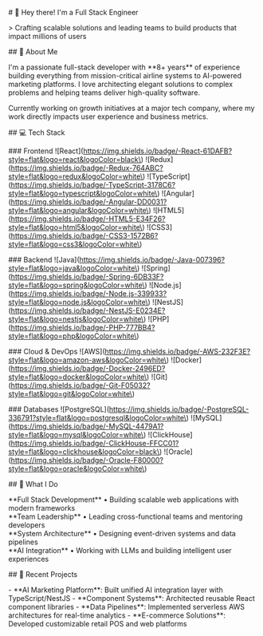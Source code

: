 \# 👋 Hey there! I'm a Full Stack Engineer

\> Crafting scalable solutions and leading teams to build products that impact millions of users

\## 🚀 About Me

I'm a passionate full-stack developer with \*\*8+ years\*\* of experience building everything from mission-critical airline systems to AI-powered marketing platforms. I love architecting elegant solutions to complex problems and helping teams deliver high-quality software.

Currently working on growth initiatives at a major tech company, where my work directly impacts user experience and business metrics.

\## 💻 Tech Stack

\### Frontend
\!\[React\]\(https://img.shields.io/badge/-React-61DAFB?style=flat&logo=react&logoColor=black\)
\!\[Redux\]\(https://img.shields.io/badge/-Redux-764ABC?style=flat&logo=redux&logoColor=white\)
\!\[TypeScript\]\(https://img.shields.io/badge/-TypeScript-3178C6?style=flat&logo=typescript&logoColor=white\)
\!\[Angular\]\(https://img.shields.io/badge/-Angular-DD0031?style=flat&logo=angular&logoColor=white\)
\!\[HTML5\]\(https://img.shields.io/badge/-HTML5-E34F26?style=flat&logo=html5&logoColor=white\)
\!\[CSS3\]\(https://img.shields.io/badge/-CSS3-1572B6?style=flat&logo=css3&logoColor=white\)

\### Backend
\!\[Java\]\(https://img.shields.io/badge/-Java-007396?style=flat&logo=java&logoColor=white\)
\!\[Spring\]\(https://img.shields.io/badge/-Spring-6DB33F?style=flat&logo=spring&logoColor=white\)
\!\[Node.js\]\(https://img.shields.io/badge/-Node.js-339933?style=flat&logo=node.js&logoColor=white\)
\!\[NestJS\]\(https://img.shields.io/badge/-NestJS-E0234E?style=flat&logo=nestjs&logoColor=white\)
\!\[PHP\]\(https://img.shields.io/badge/-PHP-777BB4?style=flat&logo=php&logoColor=white\)

\### Cloud & DevOps
\!\[AWS\]\(https://img.shields.io/badge/-AWS-232F3E?style=flat&logo=amazon-aws&logoColor=white\)
\!\[Docker\]\(https://img.shields.io/badge/-Docker-2496ED?style=flat&logo=docker&logoColor=white\)
\!\[Git\]\(https://img.shields.io/badge/-Git-F05032?style=flat&logo=git&logoColor=white\)

\### Databases
\!\[PostgreSQL\]\(https://img.shields.io/badge/-PostgreSQL-336791?style=flat&logo=postgresql&logoColor=white\)
\!\[MySQL\]\(https://img.shields.io/badge/-MySQL-4479A1?style=flat&logo=mysql&logoColor=white\)
\!\[ClickHouse\]\(https://img.shields.io/badge/-ClickHouse-FFCC01?style=flat&logo=clickhouse&logoColor=black\)
\!\[Oracle\]\(https://img.shields.io/badge/-Oracle-F80000?style=flat&logo=oracle&logoColor=white\)

\## 🎯 What I Do

\*\*Full Stack Development\*\* • Building scalable web applications with modern frameworks  
\*\*Team Leadership\*\* • Leading cross-functional teams and mentoring developers  
\*\*System Architecture\*\* • Designing event-driven systems and data pipelines  
\*\*AI Integration\*\* • Working with LLMs and building intelligent user experiences  

\## 🔧 Recent Projects

\- \*\*AI Marketing Platform\*\*: Built unified AI integration layer with TypeScript/NestJS
\- \*\*Component Systems\*\*: Architected reusable React component libraries 
\- \*\*Data Pipelines\*\*: Implemented serverless AWS architectures for real-time analytics
\- \*\*E-commerce Solutions\*\*: Developed customizable retail POS and web platforms